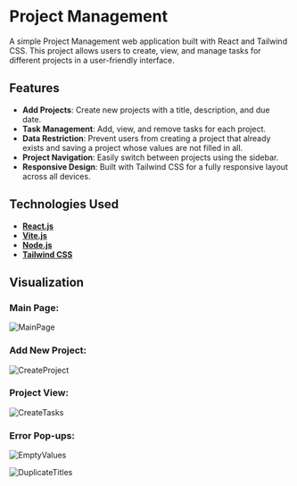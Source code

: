 # Project Management

A simple Project Management web application built with React and Tailwind CSS. This project allows users to create, view, and manage tasks for different projects in a user-friendly interface.

## Features
- **Add Projects**: Create new projects with a title, description, and due date.
- **Task Management**: Add, view, and remove tasks for each project.
- **Data Restriction**: Prevent users from creating a project that already exists and saving a project whose values ​​are not filled in all.
- **Project Navigation**: Easily switch between projects using the sidebar.
- **Responsive Design**: Built with Tailwind CSS for a fully responsive layout across all devices.

## Technologies Used
- [**React.js**](https://react.dev/)
- [**Vite.js**](https://vitejs.dev/)
- [**Node.js**](https://nodejs.org/en)
- [**Tailwind CSS**](https://tailwindcss.com/)

## Visualization
### Main Page:
![MainPage](https://github.com/user-attachments/assets/393cab6c-c63a-4f88-98dd-5ffa69f2d7c9)

### Add New Project:
![CreateProject](https://github.com/user-attachments/assets/7a1fcbc6-e078-4d2b-97b8-82d429d6b408)

### Project View:
![CreateTasks](https://github.com/user-attachments/assets/9e9a7f4f-b5e8-46bd-ab3d-bbf4821cda94)

### Error Pop-ups:
![EmptyValues](https://github.com/user-attachments/assets/3c000fb9-6f55-4138-8ef5-6f8dc16fe96b)

![DuplicateTitles](https://github.com/user-attachments/assets/c7eac7e7-d8f7-4c53-ac4a-18bf3394630a)
